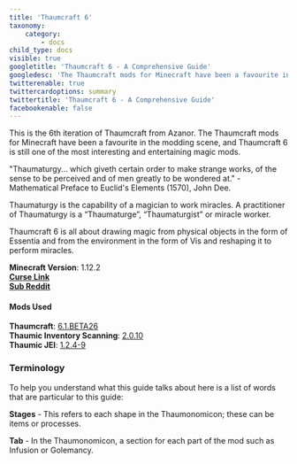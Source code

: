 ```yaml
---
title: 'Thaumcraft 6'
taxonomy:
    category:
        - docs
child_type: docs
visible: true
googletitle: 'Thaumcraft 6 - A Comprehensive Guide'
googledesc: 'The Thaumcraft mods for Minecraft have been a favourite in the modding scene, and Thaumcraft 6 is still one of the most interesting and entertaining magic mods.'
twitterenable: true
twittercardoptions: summary
twittertitle: 'Thaumcraft 6 - A Comprehensive Guide'
facebookenable: false
---
```


This is the 6th iteration of Thaumcraft from Azanor. The Thaumcraft mods for Minecraft have been a favourite in the modding scene, and Thaumcraft 6 is still one of the most interesting and entertaining magic mods.

"Thaumaturgy... which giveth certain order to make strange works, of the sense to be perceived and of men greatly to be wondered at." - Mathematical Preface to Euclid's Elements (1570), John Dee.

Thaumaturgy is the capability of a magician to work miracles. A practitioner of Thaumaturgy is a “Thaumaturge”, “Thaumaturgist” or miracle worker.

Thaumcraft 6 is all about drawing magic from physical objects in the form of Essentia and from the environment in the form of Vis and reshaping it to perform miracles.

**Minecraft Version**: 1.12.2  
[**Curse Link**](https://minecraft.curseforge.com/projects/thaumcraft)  
[**Sub Reddit**](https://www.reddit.com/r/Thaumcraft/)  

#### Mods Used
**Thaumcraft**: [6.1.BETA26 ](https://minecraft.curseforge.com/projects/thaumcraft/)  
**Thaumic Inventory Scanning**: [2.0.10 ](https://minecraft.curseforge.com/projects/thaumcraft-inventory-scanning)  
**Thaumic JEI**: [1.2.4-9](https://minecraft.curseforge.com/projects/thaumic-jei)   

### Terminology 

To help you understand what this guide talks about here is a list of words that are particular to this guide:

**Stages** - This refers to each shape in the Thaumonomicon; these can be items or processes.

**Tab** - In the Thaumonomicon, a section for each part of the mod such as Infusion or Golemancy.
